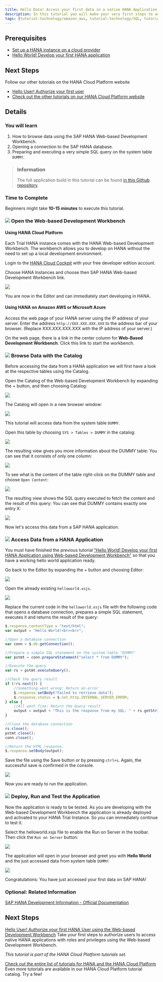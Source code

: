 ```yaml
---
title: Hello Data! Access your first data in a native HANA Application
description: In this tutorial you will make your very first steps to access data on HANA. This tutorial will write a native HANA application, using the Web-based Development Workbench.
tags: [tutorial:technology/amazon_aws, tutorial:technology/SQL, tutorial:product/hcp_cloud_connector, tutorial:product/hcp, tutorial:interest/gettingstarted, tutorial:product/hcp_web_workbench]
---
```


## Prerequisites  
- [Set up a HANA instance on a cloud provider](http://go.sap.com/developer/tutorials/setup-hana-for-cloud.html)
- [Hello World!  Develop your first HANA application](http://go.sap.com/developer/tutorials/hana-web-development-workbench.html)

## Next Steps
Follow our other tutorials on the HANA Cloud Platform website
- [Hello User!  Authorize your first user](http://hcp.sap.com/developers/TutorialCatalog/nat200_03_native_hana_hello_user_with_webide)
- [Check out the other tutorials on our HANA Cloud Platform website](http://hcp.sap.com/developers/TutorialCatalog.html)

## Details

### You will learn  
1. How to browse data using the SAP HANA Web-based Development Workbench.
2. Opening a connection to the SAP HANA database.
3. Preparing and executing a very simple SQL query on the system table ```DUMMY```.

> ### Information
>The full application build in this tutorial can be found [in this Github repository](https://github.com/SAP/cloud-hana-helloworld/).

### Time to Complete
Beginners might take **10-15 minutes** to execute this tutorial.


### ![](http://go.sap.com/dam/application/shared/icons/icon_gold_circle_01.svg) Open the Web-based Development Workbench

#### Using HANA Cloud Platform
Each Trial HANA instance comes with the HANA Web-based Development Workbench. The workbench allows you to develop on HANA without the need to set up a local development environment.

Login to the [HANA Cloud Cockpit](https://account.hanatrial.ondemand.com/cockpit) with your free developer edition account.

Choose HANA Instances and choose then SAP HANA Web-based Development Workbench link.

![](https://raw.githubusercontent.com/SAPDocuments/Tutorials/master/tutorials/hana-data-access-and-authorizations/1.png)

You are now in the Editor and can immediately start developing in HANA.

#### Using HANA on Amazon AWS or Microsoft Azure

Access the web page of your HANA server using the IP address of your server.  Enter the address ```http://XXX.XXX.XXX.XXX``` to the address bar of your browser. (Replace XXX.XXX.XXX.XXX with the IP address of your server.)

On the web page, there is a link in the center column for **Web-Based Development Workbench**.  Click this link to start the workbench.


### ![](http://go.sap.com/dam/application/shared/icons/icon_gold_circle_02.svg) Browse Data with the Catalog

Before accessing the data from a HANA application we will first have a look at the respective tables using the Catalog.

Open the Catalog of the Web-based Development Workbench by expanding the + button,  and then choosing Catalog:

![](https://raw.githubusercontent.com/SAPDocuments/Tutorials/master/tutorials/hana-data-access-and-authorizations/2.png)

The Catalog will open in a new browser window:

![](https://raw.githubusercontent.com/SAPDocuments/Tutorials/master/tutorials/hana-data-access-and-authorizations/3.png)

This tutorial will access data from the system table ```DUMMY```.

Open this table by choosing ```SYS > Tables > DUMMY``` in the catalog:

![](https://raw.githubusercontent.com/SAPDocuments/Tutorials/master/tutorials/hana-data-access-and-authorizations/4.png)

The resulting view gives you more information about the DUMMY table: You can see that it consists of only one column:

![](https://raw.githubusercontent.com/SAPDocuments/Tutorials/master/tutorials/hana-data-access-and-authorizations/5.png)

To see what is the content of the table right-click on the DUMMY table and choose ```Open Content```:

![](https://raw.githubusercontent.com/SAPDocuments/Tutorials/master/tutorials/hana-data-access-and-authorizations/6.png)

The resulting view shows the SQL query executed to fetch the content and the result of this query: You can see that DUMMY contains exactly one entry X:

![](https://raw.githubusercontent.com/SAPDocuments/Tutorials/master/tutorials/hana-data-access-and-authorizations/7.png)

Now let's access this data from a SAP HANA application.


### ![](http://go.sap.com/dam/application/shared/icons/icon_gold_circle_03.svg) Access Data from a HANA Application

You must have finished the previous tutorial ["Hello World! Develop your first HANA Application using Web-based Development Workbench"](http://go.sap.com/developer/tutorials/hana-web-development-workbench.html) so that you have a working hello world application ready.

Go back to the Editor by expanding the + button and choosing Editor:

![](https://raw.githubusercontent.com/SAPDocuments/Tutorials/master/tutorials/hana-data-access-and-authorizations/8.png)

Open the already existing ```helloworld.xsjs```.

![](https://raw.githubusercontent.com/SAPDocuments/Tutorials/master/tutorials/hana-data-access-and-authorizations/9.png)

Replace the current code in the ```helloworld.xsjs``` file with the following code that opens a database connection, prepares a simple SQL statement, executes it and returns the result of the query:

```js
$.response.contentType = "text/html";
var output = "Hello World!<br><br>";

//Open a database connection
var conn = $.db.getConnection();

//Prepare a simple SQL statement on the system table "DUMMY"
var pstmt = conn.prepareStatement("select * from DUMMY");

//Execute the query
var rs = pstmt.executeQuery();

//Check the query result
if (!rs.next()) {
    //Something went wrong: Return an error
    $.response.setBody("Failed to retrieve data");
    $.response.status = $.net.http.INTERNAL_SERVER_ERROR;
} else {
    //All went fine: Return the Query result
    output = output + "This is the response from my SQL: " + rs.getString(1);
}

//Close the database connection
rs.close();
pstmt.close();
conn.close();

//Return the HTML response.
$.response.setBody(output);
```
Save the file using the Save button or by pressing ```ctrl+s```. Again, the successful save is confirmed in the console.

![](https://raw.githubusercontent.com/SAPDocuments/Tutorials/master/tutorials/hana-data-access-and-authorizations/10.png)

Now you are ready to run the application.


### ![](http://go.sap.com/dam/application/shared/icons/icon_gold_circle_04.svg) Deploy, Run and Test the Application

Now the application is ready to be tested. As you are developing with the Web-based Development Workbench the application is already deployed and activated to your HANA Trial Instance. So you can immediately continue to test it.

Select the helloworld.xsjs file to enable the Run on Server in the toolbar. Then click the ```Run on Server``` button:

![](https://raw.githubusercontent.com/SAPDocuments/Tutorials/master/tutorials/hana-data-access-and-authorizations/11.png)

The application will open in your browser and greet you with **Hello World** and the just accessed data from system table ```DUMMY```:

![](https://raw.githubusercontent.com/SAPDocuments/Tutorials/master/tutorials/hana-data-access-and-authorizations/12.png)

Congratulations: You have just accessed your first data on SAP HANA!


### Optional: Related Information
[SAP HANA Development Information - Official Documentation](http://help.sap.com/hana_platform#section6)

## Next Steps
[Hello User! Authorize your first HANA User using the Web-based Development Workbench](http://hcp.sap.com/developers/TutorialCatalog/nat200_03_native_hana_hello_user_with_webide.html)
Take your first steps to authorize users to access native HANA applications with roles and privileges using the Web-based Development Workbench.

*This tutorial is part of the HANA Cloud Platform tutorials set.*

[Check out the entire list of tutorials for HANA and the HANA Cloud Platform](http://hcp.sap.com/developers/TutorialCatalog.html)
Even more tutorials are available in our HANA Cloud Platform tutorial catalog.  Try a few!
